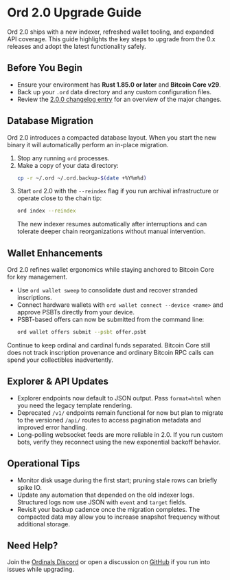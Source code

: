 # Ord 2.0 Upgrade Guide

Ord 2.0 ships with a new indexer, refreshed wallet tooling, and expanded API
coverage. This guide highlights the key steps to upgrade from the 0.x releases
and adopt the latest functionality safely.

## Before You Begin

- Ensure your environment has **Rust 1.85.0 or later** and **Bitcoin Core v29**.
- Back up your `.ord` data directory and any custom configuration files.
- Review the [2.0.0 changelog entry](../../CHANGELOG.md#200---2025-10-15) for an
  overview of the major changes.

## Database Migration

Ord 2.0 introduces a compacted database layout. When you start the new binary it
will automatically perform an in-place migration.

1. Stop any running `ord` processes.
2. Make a copy of your data directory:
   ```sh
   cp -r ~/.ord ~/.ord.backup-$(date +%Y%m%d)
   ```
3. Start `ord` 2.0 with the `--reindex` flag if you run archival infrastructure
   or operate close to the chain tip:
   ```sh
   ord index --reindex
   ```
   The new indexer resumes automatically after interruptions and can tolerate
   deeper chain reorganizations without manual intervention.

## Wallet Enhancements

Ord 2.0 refines wallet ergonomics while staying anchored to Bitcoin Core for key
management.

- Use `ord wallet sweep` to consolidate dust and recover stranded inscriptions.
- Connect hardware wallets with `ord wallet connect --device <name>` and approve
  PSBTs directly from your device.
- PSBT-based offers can now be submitted from the command line:
  ```sh
  ord wallet offers submit --psbt offer.psbt
  ```

Continue to keep ordinal and cardinal funds separated. Bitcoin Core still does
not track inscription provenance and ordinary Bitcoin RPC calls can spend your
collectibles inadvertently.

## Explorer & API Updates

- Explorer endpoints now default to JSON output. Pass `format=html` when you
  need the legacy template rendering.
- Deprecated `/v1/` endpoints remain functional for now but plan to migrate to
  the versioned `/api/` routes to access pagination metadata and improved error
  handling.
- Long-polling websocket feeds are more reliable in 2.0. If you run custom bots,
  verify they reconnect using the new exponential backoff behavior.

## Operational Tips

- Monitor disk usage during the first start; pruning stale rows can briefly
  spike IO.
- Update any automation that depended on the old indexer logs. Structured logs
  now use JSON with `event` and `target` fields.
- Revisit your backup cadence once the migration completes. The compacted data
  may allow you to increase snapshot frequency without additional storage.

## Need Help?

Join the [Ordinals Discord](https://discord.gg/ordinals) or open a discussion on
[GitHub](https://github.com/ordinals/ord/discussions) if you run into issues
while upgrading.

